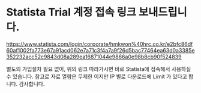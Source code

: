 # Statista Trial 계정 접속 링크 보내드립니다.

https://www.statista.com/login/corporate/hmkwon%40hrc.co.kr/e2bfc86df60af1002fa773e67a91acd062e7a71c3f4a7a9f26d5bac77464ea63d0a3385e352232acc52c9843d08a289ea16871044e9866a0e98b8cb90f524839

별도의 가입절차 필요 없이, 위의 링크 따라가시면 바로 Statista에 접속해서 사용하실 수 있습니다.
참고로 자료 열람은 무제한 이지만 IP 별로 다운로드에 Limit 가 있다고 합니다.
감사합니다.
